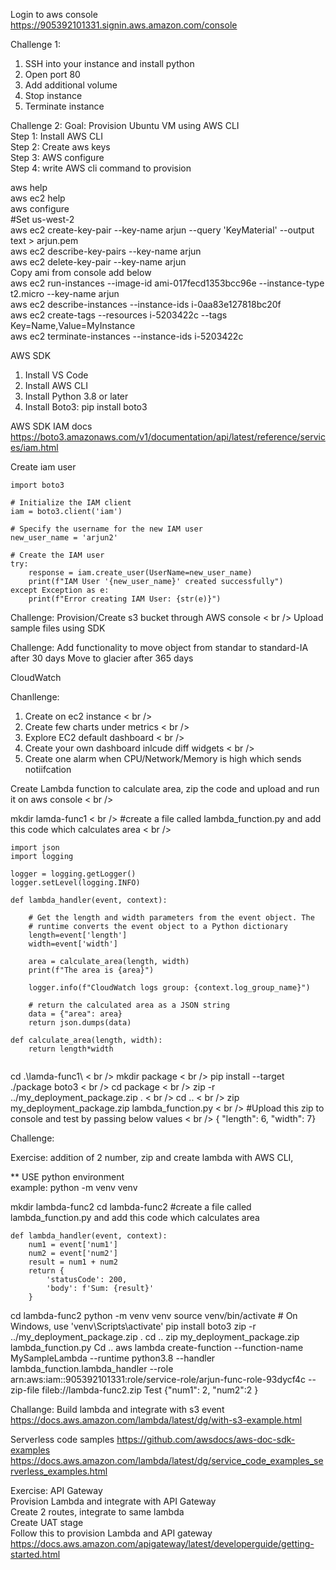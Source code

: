 Login to aws console
https://905392101331.signin.aws.amazon.com/console

Challenge 1:
1. SSH into your instance and install python
2. Open port 80
3. Add additional volume
4. Stop instance
5. Terminate instance


Challenge 2:
Goal: Provision Ubuntu VM using AWS CLI  <br />
Step 1: Install AWS CLI <br />
Step 2: Create aws keys <br>
Step 3: AWS configure <br>
Step 4: write AWS cli command to provision <br>


aws help <br />
aws ec2 help <br />
aws configure <br />
#Set us-west-2 <br />
aws ec2 create-key-pair --key-name arjun --query 'KeyMaterial' --output text > arjun.pem <br />
aws ec2 describe-key-pairs --key-name arjun <br />
aws ec2 delete-key-pair --key-name arjun <br />
Copy ami from console add below <br />
aws ec2 run-instances --image-id ami-017fecd1353bcc96e --instance-type t2.micro --key-name arjun <br />
aws ec2 describe-instances --instance-ids i-0aa83e127818bc20f <br />
aws ec2 create-tags --resources i-5203422c --tags Key=Name,Value=MyInstance <br />
aws ec2 terminate-instances --instance-ids i-5203422c <br />


AWS SDK
1. Install VS Code <br />
2. Install AWS CLI <br />
3. Install Python 3.8 or later <br />
4. Install Boto3: pip install boto3 <br />


AWS SDK IAM docs <br />
https://boto3.amazonaws.com/v1/documentation/api/latest/reference/services/iam.html

Create iam user
```
import boto3

# Initialize the IAM client
iam = boto3.client('iam')

# Specify the username for the new IAM user
new_user_name = 'arjun2'

# Create the IAM user
try:
    response = iam.create_user(UserName=new_user_name)
    print(f"IAM User '{new_user_name}' created successfully")
except Exception as e:
    print(f"Error creating IAM User: {str(e)}")

```

Challenge:
Provision/Create s3 bucket through AWS console < br />
Upload sample files using SDK

Challenge:
Add functionality to move object from standar to standard-IA after 30 days
Move to glacier after 365 days


CloudWatch

Chanllenge:
1. Create on ec2 instance < br />
2. Create few charts under metrics < br />
3. Explore EC2 default dashboard < br />
4. Create your own dashboard inlcude diff widgets < br />
5. Create one alarm when CPU/Network/Memory is high which sends notiifcation

Create Lambda function to calculate area, zip the code and upload and run it on aws console < br />

mkdir lamda-func1  < br />
#create a file called lambda_function.py and add this code which calculates area < br />
```
import json
import logging

logger = logging.getLogger()
logger.setLevel(logging.INFO)

def lambda_handler(event, context):
   
    # Get the length and width parameters from the event object. The
    # runtime converts the event object to a Python dictionary
    length=event['length']
    width=event['width']
   
    area = calculate_area(length, width)
    print(f"The area is {area}")
       
    logger.info(f"CloudWatch logs group: {context.log_group_name}")
   
    # return the calculated area as a JSON string
    data = {"area": area}
    return json.dumps(data)
   
def calculate_area(length, width):
    return length*width


```
cd .\lamda-func1\ < br />
mkdir package < br />
pip install --target ./package boto3 < br />
cd package < br />
 zip -r ../my_deployment_package.zip . < br />
cd .. < br />
zip my_deployment_package.zip lambda_function.py < br />
#Upload this zip to console and test by passing below values  < br />
{ "length": 6,   "width": 7}


Challenge:

Exercise: addition of 2 number, zip and create lambda with AWS CLI, 

** USE python environment <br />
example: python -m venv venv

mkdir lambda-func2
cd lambda-func2
#create a file called lambda_function.py and add this code which calculates area
```
def lambda_handler(event, context):
    num1 = event['num1']
    num2 = event['num2']
    result = num1 + num2
    return {
        'statusCode': 200,
        'body': f'Sum: {result}'
    }

```
cd lambda-func2
python -m venv venv
source venv/bin/activate  # On Windows, use 'venv\Scripts\activate'
pip install boto3
zip -r ../my_deployment_package.zip .
cd ..
zip my_deployment_package.zip lambda_function.py
Cd ..
aws lambda create-function --function-name MySampleLambda --runtime python3.8 --handler lambda_function.lambda_handler --role arn:aws:iam::905392101331:role/service-role/arjun-func-role-93dycf4c --zip-file fileb://lambda-func2.zip
Test {"num1": 2,
    "num2":2
}


Challange: Build lambda and integrate with s3 event<br />
https://docs.aws.amazon.com/lambda/latest/dg/with-s3-example.html 

Serverless code samples
https://github.com/awsdocs/aws-doc-sdk-examples
https://docs.aws.amazon.com/lambda/latest/dg/service_code_examples_serverless_examples.html

Exercise: API Gateway<br />
Provision Lambda and integrate with API Gateway<br />
Create 2 routes, integrate to same lambda<br />
Create UAT stage<br />
Follow this to provision Lambda and API gateway <br />https://docs.aws.amazon.com/apigateway/latest/developerguide/getting-started.html
